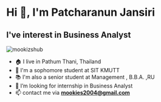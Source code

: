 <h1 align="left">Hi 👋, I'm Patcharanun Jansiri</h1>
<h2 align="left">I've interest in Business Analyst</h2>

<p align="left"> <img src="https://komarev.com/ghpvc/?username=mookizshub&label=Profile%20views&color=0e75b6&style=flat" alt="mookizshub" /> </p>

- 🏠 I live in Pathum Thani, Thailand
- 📖 I'm a sophomore student at SIT KMUTT
- 📚 I'm also a senior student at Management , B.B.A. ,RU
- 🔭 I’m looking for internship in Business Analyst
- 📫 contact me via **mookies2004@gmail.com**





